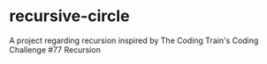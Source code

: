 # recursive-circle
A project regarding recursion inspired by The Coding Train's Coding Challenge #77 Recursion
